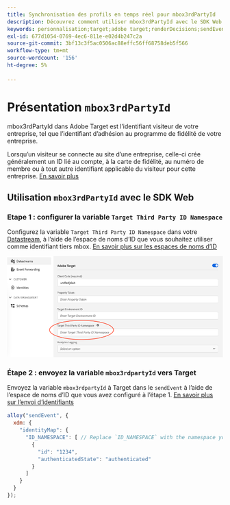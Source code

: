 ```yaml
---
title: Synchronisation des profils en temps réel pour mbox3rdPartyId
description: Découvrez comment utiliser mbox3rdPartyId avec le SDK Web de Adobe Experience Platform.
keywords: personnalisation;target;adobe target;renderDecisions;sendEvent;mbox3rdPartyId;
exl-id: 677d1054-0769-4ec6-811e-e02d4b247c2a
source-git-commit: 3bf13c3f5ac0506ac88effc56ff68758deb5f566
workflow-type: tm+mt
source-wordcount: '156'
ht-degree: 5%

---
```


# Présentation `mbox3rdPartyId`

mbox3rdPartyId dans Adobe Target est l’identifiant visiteur de votre entreprise, tel que l’identifiant d’adhésion au programme de fidélité de votre entreprise.

Lorsqu’un visiteur se connecte au site d’une entreprise, celle-ci crée généralement un ID lié au compte, à la carte de fidélité, au numéro de membre ou à tout autre identifiant applicable du visiteur pour cette entreprise. [En savoir plus](https://experienceleague.adobe.com/docs/target/using/audiences/visitor-profiles/3rd-party-id.html#)


## Utilisation `mbox3rdPartyId` avec le SDK Web

### Etape 1 : configurer la variable `Target Third Party ID Namespace`

Configurez la variable `Target Third Party ID Namespace` dans votre [Datastream](../../../datastreams/overview.md), à l’aide de l’espace de noms d’ID que vous souhaitez utiliser comme identifiant tiers mbox.
[En savoir plus sur les espaces de noms d’ID](https://experienceleague.adobe.com/docs/experience-platform/identity/namespaces.html?lang=fr)

![L’interface utilisateur de Platform affiche le champ Espace de noms de l’identifiant tiers Target .](assets/mbox3rdpartyid.png)

### Étape 2 : envoyez la variable `mbox3rdpartyId` vers Target

Envoyez la variable `mbox3rdpartyId` à Target dans le `sendEvent` à l’aide de l’espace de noms d’ID que vous avez configuré à l’étape 1.
[En savoir plus sur l’envoi d’identifiants](../../identity/overview.md#syncing-identities)

```javascript
alloy("sendEvent", {
  xdm: {
    "identityMap": {
      "ID_NAMESPACE": [ // Replace `ID_NAMESPACE` with the namespace you have configured in Step 1.
        {
          "id": "1234",
          "authenticatedState": "authenticated"
        }
      ]
    }
  }
});
```
